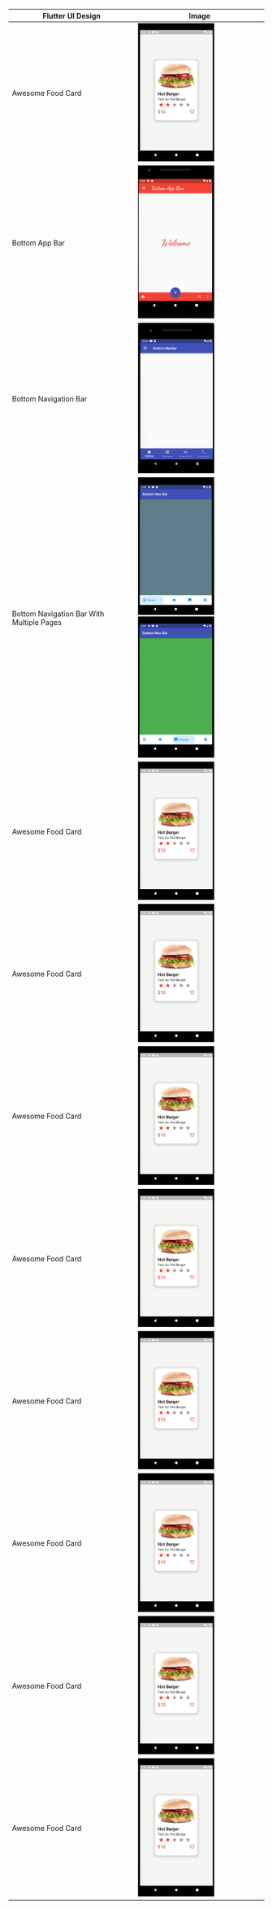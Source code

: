 | Flutter UI Design | Image |
| --- |  --- |
| Awesome Food Card | <img src="./assets/Awesome Food Card/img-1.png" width=150> |
| Bottom App Bar | <img src="./assets/Bottom App Bar/img-1.png" width=150> |
| Bottom Navigation Bar | <img src="./assets/Bottom Navigation Bar/img-1.png" width=150> |
| Bottom Navigation Bar With Multiple Pages | <img src="./assets/Bottom Navigation Bar With Multiple Pages/img-1.png" width=150><img src="./assets/Bottom Navigation Bar With Multiple Pages/img-2.png" width=150> |
| Awesome Food Card | <img src="./assets/Awesome Food Card/img-1.png" width=150> |
| Awesome Food Card | <img src="./assets/Awesome Food Card/img-1.png" width=150> |
| Awesome Food Card | <img src="./assets/Awesome Food Card/img-1.png" width=150> |
| Awesome Food Card | <img src="./assets/Awesome Food Card/img-1.png" width=150> |
| Awesome Food Card | <img src="./assets/Awesome Food Card/img-1.png" width=150> |
| Awesome Food Card | <img src="./assets/Awesome Food Card/img-1.png" width=150> |
| Awesome Food Card | <img src="./assets/Awesome Food Card/img-1.png" width=150> |
| Awesome Food Card | <img src="./assets/Awesome Food Card/img-1.png" width=150> |

